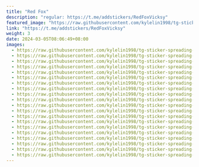 ```yaml
---
title: "Red Fox"
description: "regular: https://t.me/addstickers/RedFoxVicksy"
featured_image: "https://raw.githubusercontent.com/kylelin1998/tg-sticker-spreading-worldwide-images/main/img/4742b3eb-a5a0-494e-a6cb-adc7936463a0.jpg"
link: "https://t.me/addstickers/RedFoxVicksy"
weight: 3
date: 2024-03-05T08:06:49+08:00
images:
  - https://raw.githubusercontent.com/kylelin1998/tg-sticker-spreading-worldwide-images/main/img/4742b3eb-a5a0-494e-a6cb-adc7936463a0.jpg
  - https://raw.githubusercontent.com/kylelin1998/tg-sticker-spreading-worldwide-images/main/img/0348ac24-6328-45ba-a58f-c2008cbe6133.jpg
  - https://raw.githubusercontent.com/kylelin1998/tg-sticker-spreading-worldwide-images/main/img/3f8c9df1-7294-4d7e-925c-acccb073514f.jpg
  - https://raw.githubusercontent.com/kylelin1998/tg-sticker-spreading-worldwide-images/main/img/3d57a44e-b7df-47af-b0ca-c81439d7feee.jpg
  - https://raw.githubusercontent.com/kylelin1998/tg-sticker-spreading-worldwide-images/main/img/33b765ec-1d67-46f9-a0f3-343fb70bd962.jpg
  - https://raw.githubusercontent.com/kylelin1998/tg-sticker-spreading-worldwide-images/main/img/096cdfc6-4a9b-4d7b-b59a-0921a5cd5ac9.jpg
  - https://raw.githubusercontent.com/kylelin1998/tg-sticker-spreading-worldwide-images/main/img/08bfbead-80ac-4fee-a5a6-acccd58d3e63.jpg
  - https://raw.githubusercontent.com/kylelin1998/tg-sticker-spreading-worldwide-images/main/img/5c33f740-28c3-4567-ac1f-c2c235414313.jpg
  - https://raw.githubusercontent.com/kylelin1998/tg-sticker-spreading-worldwide-images/main/img/48e2feaa-679b-43bd-b1a5-747701d1f3b2.jpg
  - https://raw.githubusercontent.com/kylelin1998/tg-sticker-spreading-worldwide-images/main/img/b52294b6-0f7d-4582-90da-608da686e4ef.jpg
  - https://raw.githubusercontent.com/kylelin1998/tg-sticker-spreading-worldwide-images/main/img/905139f6-48d7-4106-ae38-47f3b7f45b9a.jpg
  - https://raw.githubusercontent.com/kylelin1998/tg-sticker-spreading-worldwide-images/main/img/2be8555b-e549-4037-8771-4979ab5cbf54.jpg
  - https://raw.githubusercontent.com/kylelin1998/tg-sticker-spreading-worldwide-images/main/img/a36ebc90-c404-48d4-9496-18093073a7f1.jpg
  - https://raw.githubusercontent.com/kylelin1998/tg-sticker-spreading-worldwide-images/main/img/e0517060-5305-4814-b7b5-dfde88821a6f.jpg
  - https://raw.githubusercontent.com/kylelin1998/tg-sticker-spreading-worldwide-images/main/img/f2740346-eb56-40da-b803-1d3143caacfb.jpg
  - https://raw.githubusercontent.com/kylelin1998/tg-sticker-spreading-worldwide-images/main/img/42633088-29f6-436c-884e-9f5e64b40ad1.jpg
  - https://raw.githubusercontent.com/kylelin1998/tg-sticker-spreading-worldwide-images/main/img/2e85e2c6-4b3f-442a-b3b1-b7c153ea0abb.jpg
  - https://raw.githubusercontent.com/kylelin1998/tg-sticker-spreading-worldwide-images/main/img/bbe2c856-9998-486b-ba09-3e356a0e4a66.jpg
  - https://raw.githubusercontent.com/kylelin1998/tg-sticker-spreading-worldwide-images/main/img/041638a8-fa24-461f-af75-ebd5af43cf2a.jpg
  - https://raw.githubusercontent.com/kylelin1998/tg-sticker-spreading-worldwide-images/main/img/1008b061-ef22-474b-b1cf-f60edc3b4007.jpg
---
```

